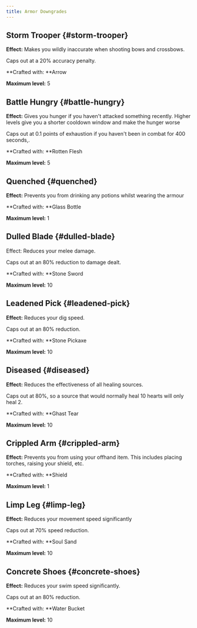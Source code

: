 ```yaml
---
title: Armor Downgrades
---
```



## Storm Trooper {#storm-trooper}

**Effect:** Makes you wildly inaccurate when shooting bows and crossbows.

Caps out at a 20% accuracy penalty.

**Crafted with: **Arrow

**Maximum level:** 5


## Battle Hungry {#battle-hungry}

**Effect:** Gives you hunger if you haven't attacked something recently. Higher levels give you a shorter cooldown window and make the hunger worse

Caps out at 0.1 points of exhaustion if you haven't been in combat for 400 seconds,.

**Crafted with: **Rotten Flesh

**Maximum level:** 5


## Quenched {#quenched}

**Effect:** Prevents you from drinking any potions whilst wearing the armour

**Crafted with: **Glass Bottle

**Maximum level:** 1


## Dulled Blade {#dulled-blade}

Effect: Reduces your melee damage.

Caps out at an 80% reduction to damage dealt.

**Crafted with: **Stone Sword

**Maximum level:** 10


## Leadened  Pick {#leadened-pick}

**Effect:** Reduces your dig speed.

Caps out at an 80% reduction.

**Crafted with: **Stone Pickaxe

**Maximum level:** 10


## Diseased {#diseased}

**Effect:** Reduces the effectiveness of all healing sources.

Caps out at 80%, so a source that would normally heal 10 hearts will only heal 2.

**Crafted with: **Ghast Tear

**Maximum level:** 10


## Crippled Arm {#crippled-arm}

**Effect:** Prevents you from using your offhand item. This includes placing torches, raising your shield, etc.

**Crafted with: **Shield

**Maximum level:** 1


## Limp Leg {#limp-leg}

**Effect:** Reduces your movement speed significantly

Caps out at 70% speed reduction.

**Crafted with: **Soul Sand

**Maximum level:** 10


## Concrete Shoes {#concrete-shoes}

**Effect:** Reduces your swim speed significantly.

Caps out at an 80% reduction.

**Crafted with: **Water Bucket

**Maximum level:** 10

